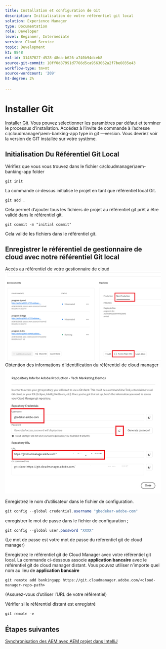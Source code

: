 ```yaml
---
title: Installation et configuration de Git
description: Initialisation de votre référentiel git local
solution: Experience Manager
type: Documentation
role: Developer
level: Beginner, Intermediate
version: Cloud Service
topic: Development
kt: 8848
exl-id: 31487027-d528-48ea-b626-a740b94dceb8
source-git-commit: 10ff0d87991d7766d5ca9563062a2f7be6035e43
workflow-type: tm+mt
source-wordcount: '209'
ht-degree: 2%

---
```


# Installer Git


[Installer Git](https://git-scm.com/downloads). Vous pouvez sélectionner les paramètres par défaut et terminer le processus d’installation.
Accédez à l’invite de commande à l’adresse c:\cloudmanager\aem-banking-app type in git —version. Vous devriez voir la version de GIT installée sur votre système.

## Initialisation Du Référentiel Git Local

Vérifiez que vous vous trouvez dans le fichier c:\cloudmanager\aem-banking-app folder

```
git init
```

La commande ci-dessus initialise le projet en tant que référentiel local Git.

```
git add .
```

Cela permet d’ajouter tous les fichiers de projet au référentiel git prêt à être validé dans le référentiel git.

```
git commit -m "initial commit"
```

Cela valide les fichiers dans le référentiel git.



## Enregistrer le référentiel de gestionnaire de cloud avec notre référentiel Git local

Accès au référentiel de votre gestionnaire de cloud
![accéder aux informations sur les rep](assets/cloud-manager-repo.png)
Obtention des informations d’identification du référentiel de cloud manager
![get-credentials](assets/cloud-manager-repo1.png)

Enregistrez le nom d’utilisateur dans le fichier de configuration.

```java
git config --global credential.username "gbedekar-adobe-com"
```

enregistrer le mot de passe dans le fichier de configuration ;

```java
git config --global user.password "XXXX"
```

(Le mot de passe est votre mot de passe du référentiel git de cloud manager)

Enregistrez le référentiel git de Cloud Manager avec votre référentiel git local. La commande ci-dessous associe **application bancaire** avec le référentiel git de cloud manager distant. Vous pouvez utiliser n’importe quel nom au lieu de **application bancaire**


```shell
git remote add bankingapp https://git.cloudmanager.adobe.com/<cloud-manager-repo-path>
```

(Assurez-vous d’utiliser l’URL de votre référentiel)

Vérifier si le référentiel distant est enregistré

```java
git remote -v
```

## Étapes suivantes

[Synchronisation des AEM avec AEM projet dans IntelliJ](./intellij-and-aem-sync.md)
